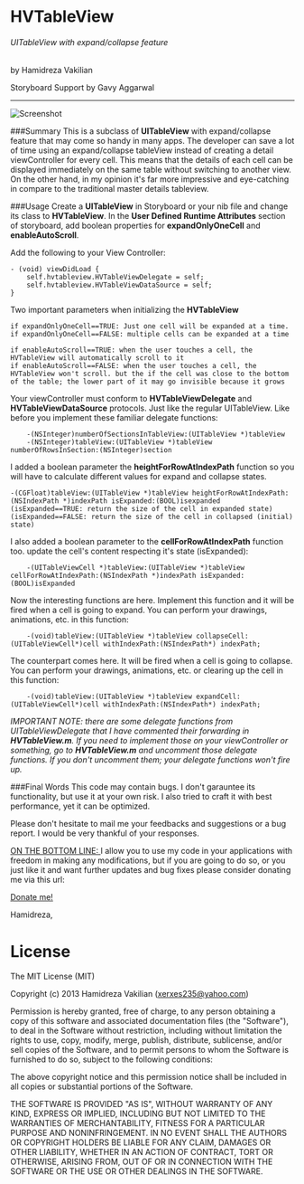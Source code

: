 HVTableView
===========
###### UITableView with expand/collapse feature
by Hamidreza Vakilian

Storyboard Support by Gavy Aggarwal

------

![Screenshot](http://www.infracyber.com/private/github/HVTableView/screenshot.jpg)

###Summary
This is a subclass of **UITableView** with expand/collapse feature that may come so handy in many apps.	The developer can save a lot of time using an expand/collapse tableView instead of creating a detail viewController for every cell. This means that the details of each cell can be displayed immediately on the same table without switching to another view. On the other hand, in my opinion it's far more impressive and eye-catching in compare to the traditional master details tableview.

###Usage
Create a **UITableView** in Storyboard or your nib file and change its class to  **HVTableView**. In the **User Defined Runtime Attributes** section of storyboard, add boolean properties for **expandOnlyOneCell** and **enableAutoScroll**.

Add the following to your View Controller:

	- (void) viewDidLoad {
	 	self.hvtableview.HVTableViewDelegate = self;
	 	self.hvtableview.HVTableViewDataSource = self;
	}

Two important parameters when initializing the **HVTableView**

	if expandOnlyOneCell==TRUE: Just one cell will be expanded at a time.
	if expandOnlyOneCell==FALSE: multiple cells can be expanded at a time

	if enableAutoScroll==TRUE: when the user touches a cell, the HVTableView will automatically scroll to it
	if enableAutoScroll==FALSE: when the user touches a cell, the HVTableView won't scroll. but the if the cell was close to the bottom of the table; the lower part of it may go invisible because it grows


Your viewController must conform to **HVTableViewDelegate** and **HVTableViewDataSource** protocols. Just like the regular UITableView.
Like before you implement these familiar delegate functions:

		-(NSInteger)numberOfSectionsInTableView:(UITableView *)tableView
		-(NSInteger)tableView:(UITableView *)tableView numberOfRowsInSection:(NSInteger)section

I added a boolean parameter the **heightForRowAtIndexPath** function so you will have to calculate different values for expand and collapse states.

	-(CGFloat)tableView:(UITableView *)tableView heightForRowAtIndexPath:(NSIndexPath *)indexPath isExpanded:(BOOL)isexpanded
	(isExpanded==TRUE: return the size of the cell in expanded state)
	(isExpanded==FALSE: return the size of the cell in collapsed (initial) state)

I also added a boolean parameter to the **cellForRowAtIndexPath** function too. update the cell's content respecting it's state (isExpanded):

		-(UITableViewCell *)tableView:(UITableView *)tableView cellForRowAtIndexPath:(NSIndexPath *)indexPath isExpanded:(BOOL)isExpanded


Now the interesting functions are here. Implement this function and it will be fired when a cell is going to expand. You can perform your drawings, animations, etc. in this function:

		-(void)tableView:(UITableView *)tableView collapseCell: (UITableViewCell*)cell withIndexPath:(NSIndexPath*) indexPath;

The counterpart comes here. It will be fired when a cell is going to collapse. You can perform your drawings, animations, etc. or clearing up the cell in this function:

		-(void)tableView:(UITableView *)tableView expandCell: (UITableViewCell*)cell withIndexPath:(NSIndexPath*) indexPath;

*IMPORTANT NOTE: there are some delegate functions from UITableViewDelegate that I have commented their forwarding in **HVTableView.m**. If you need to implement those on your viewController or something, go to **HVTableView.m** and uncomment those delegate functions. If you don't uncomment them; your delegate functions won't fire up.*

###Final Words
This code may contain bugs. I don't garauntee its functionality, but use it at your own risk. I also tried to craft it with best performance, yet it can be optimized.

Please don't hesitate to mail me your feedbacks and suggestions or a bug report. I would be very thankful of your responses.

<u>ON THE BOTTOM LINE: </u> I allow you to use my code in your applications with freedom in making any modifications, but if you are going to do so, or you just like it and want further updates and bug fixes please consider donating me via this url:

[Donate me!](https://www.paypal.com/cgi-bin/webscr?cmd=_donations&business=xerxes235%40yahoo%2ecom&lc=AE&item_name=Hamidreza%20Vakilian&item_number=HVTableView%20donation&currency_code=USD&bn=PP%2dDonationsBF%3abtn_donateCC_LG%2egif%3aNonHosted)



Hamidreza,


License
=========

The MIT License (MIT)

Copyright (c) 2013 Hamidreza Vakilian (xerxes235@yahoo.com)

Permission is hereby granted, free of charge, to any person obtaining a copy of
this software and associated documentation files (the "Software"), to deal in
the Software without restriction, including without limitation the rights to
use, copy, modify, merge, publish, distribute, sublicense, and/or sell copies of
the Software, and to permit persons to whom the Software is furnished to do so,
subject to the following conditions:

The above copyright notice and this permission notice shall be included in all
copies or substantial portions of the Software.

THE SOFTWARE IS PROVIDED "AS IS", WITHOUT WARRANTY OF ANY KIND, EXPRESS OR
IMPLIED, INCLUDING BUT NOT LIMITED TO THE WARRANTIES OF MERCHANTABILITY, FITNESS
FOR A PARTICULAR PURPOSE AND NONINFRINGEMENT. IN NO EVENT SHALL THE AUTHORS OR
COPYRIGHT HOLDERS BE LIABLE FOR ANY CLAIM, DAMAGES OR OTHER LIABILITY, WHETHER
IN AN ACTION OF CONTRACT, TORT OR OTHERWISE, ARISING FROM, OUT OF OR IN
CONNECTION WITH THE SOFTWARE OR THE USE OR OTHER DEALINGS IN THE SOFTWARE.

